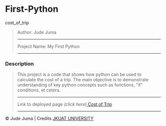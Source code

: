 # First-Python
cost_of_trip

>Author: Jude Juma
>
>---------------------------
>
>Project Name: My First Python
>
>---------------------------
>
### Description
> This project is a code that shows how python can be used to calculate the cost of a trip. 
>The main objective is to demonstrate understanding of key python concepts such as functions, "if" conditions, et cetera. 
>
>---------------------------
>
>Link to deployed page _(click here)_<a href="https://github.com/judejuma/first_python" title="Title">
Cost of Trip</a>
>
>---------------------------

&copy; Jude Juma  | Credits <a href="http://jkuat.ac.ke/campuses/nairobicbd/" title="Title">JKUAT UNIVERSITY</a>
